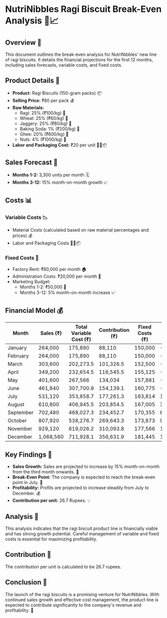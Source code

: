 # NutriNibbles Ragi Biscuit Break-Even Analysis 🍪📈

## Overview 🌟

This document outlines the break-even analysis for NutriNibbles' new line of ragi biscuits. It details the financial projections for the first 12 months, including sales forecasts, variable costs, and fixed costs.

## Product Details 🌾

-   **Product:** Ragi Biscuits (150-gram packs) 📦
-   **Selling Price:** ₹80 per pack 💰
-   **Raw Materials:**
    -   Ragi: 25% (₹100/kg) 🌾
    -   Wheat: 25% (₹60/kg) 🌾
    -   Jaggery: 25% (₹80/kg) 🍯
    -   Baking Soda: 1% (₹200/kg) 🧂
    -   Ghee: 20% (₹600/kg) 🧈
    -   Nuts: 4% (₹1000/kg) 🥜
-   **Labor and Packaging Cost:** ₹20 per unit 👷‍♀️📦

## Sales Forecast 🚀

-   **Months 1-2:** 3,300 units per month 🗓️
-   **Months 3-12:** 15% month-on-month growth 📈

## Costs 📊

### Variable Costs 📉

-   Material Costs (calculated based on raw material percentages and prices) 💰
-   Labor and Packaging Costs 👷‍♀️📦

### Fixed Costs 🏢

-   Factory Rent: ₹80,000 per month 🏠
-   Administration Costs: ₹20,000 per month 💼
-   Marketing Budget:
    -   Months 1-2: ₹50,000 📣
    -   Months 3-12: 5% month-on-month increase 📈

## Financial Model 💰

| Month       | Sales (₹) | Total Variable Cost (₹) | Contribution (₹) | Fixed Costs (₹) | Profit (₹) |
| ----------- | --------- | ----------------------- | ---------------- | --------------- | ---------- |
| January     | 264,000   | 175,890                 | 88,110           | 150,000         | -61,890     |
| February    | 264,000   | 175,890                 | 88,110           | 150,000         | -61,890     |
| March       | 303,600   | 202,273.5               | 101,326.5        | 152,500         | -51,174     |
| April       | 349,200   | 232,654.5               | 116,545.5        | 155,125         | -38,580     |
| May         | 401,600   | 267,566                 | 134,034          | 157,881         | -23,847     |
| June        | 461,840   | 307,700.9               | 154,139.1        | 160,775         | -6,636      |
| July        | 531,120   | 353,858.7               | 177,261.3        | 163,814         | 13,447      |
| August      | 610,800   | 406,945.5               | 203,854.5        | 167,005         | 36,850      |
| September   | 702,480   | 468,027.3               | 234,452.7        | 170,355         | 64,098      |
| October     | 807,920   | 538,276.7               | 269,643.3        | 173,873         | 95,771      |
| November    | 929,120   | 619,026.2               | 310,093.8        | 177,566         | 132,527     |
| December    | 1,068,560 | 711,928.1               | 356,631.9        | 181,445         | 175,187     |

## Key Findings 🎉

-   **Sales Growth:** Sales are projected to increase by 15% month-on-month from the third month onwards. 🚀
-   **Break-Even Point:** The company is expected to reach the break-even point in July. 🎯
-   **Profitability:** Profits are projected to increase steadily from July to December. 💰
-   **Contribution per unit:** 26.7 Rupees. 💡

## Analysis 🧐

This analysis indicates that the ragi biscuit product line is financially viable and has strong growth potential. Careful management of variable and fixed costs is essential for maximizing profitability.

## Contribution 🤝

The contribution per unit is calculated to be 26.7 rupees.

## Conclusion 🥳

The launch of the ragi biscuits is a promising venture for NutriNibbles. With continued sales growth and effective cost management, the product line is expected to contribute significantly to the company's revenue and profitability. 🌟

